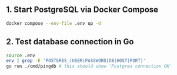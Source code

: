 ## 1. Start PostgreSQL via Docker Compose

```bash
docker compose --env-file .env up -d
```
## 2. Test database connection in Go
```bash
source .env
env | grep -E 'POSTGRES_(USER|PASSWORD|DB|HOST|PORT)'
go run ./cmd/pingdb # this should show 'Postgres connection OK'
```

